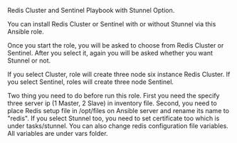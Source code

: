 Redis Cluster and Sentinel Playbook with Stunnel Option.

You can install Redis Cluster or Sentinel with or without Stunnel via this Ansible role.

Once you start the role, you will be asked to choose from Redis Cluster or Sentinel. After you select it, again you will be asked whether you want Stunnel or not.

If you select Cluster, role will create three node six instance Redis Cluster. If you select Sentinel, roles will create three node Sentinel.

Two thing you need to do before run this role. First you need the specify three server ip (1 Master, 2 Slave) in inventory file. Second, you need to place Redis setup file in /opt/files on Ansible server and rename its name to "redis". If you select Stunnel too, you need to set certificate too which is under tasks/stunnel. You can also change redis configuration file variables. All variables are under vars folder.
